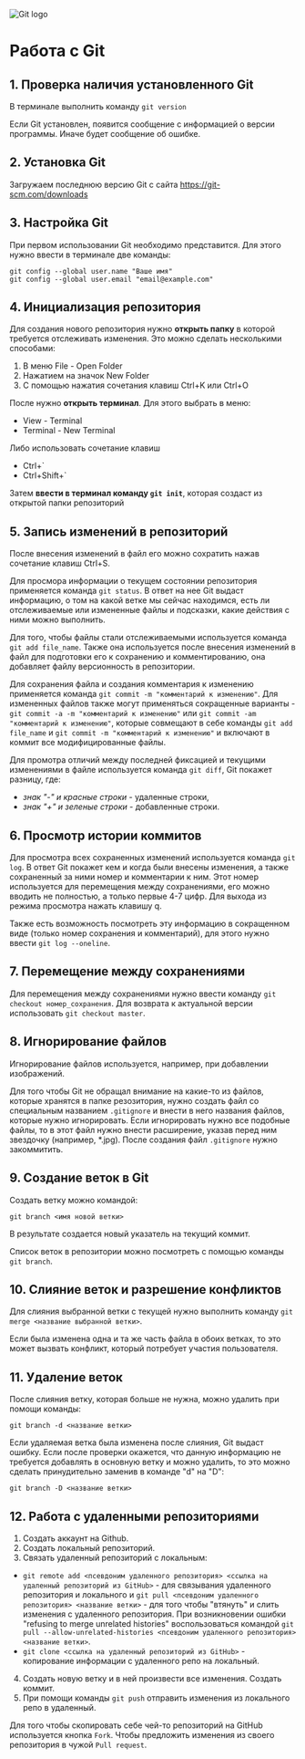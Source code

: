 ![Git logo](1_QoR3rxWIbnf5wmF_IuAHqQ.png)

# Рaбота с Git

## 1. Проверка наличия установленного Git

В терминале выполнить команду `git version`

Если Git установлен, появится сообщение с информацией о версии программы. Иначе будет сообщение об ошибке.

## 2. Установка Git

Загружаем последнюю версию Git с сайта https://git-scm.com/downloads

## 3. Настройка Git

При первом использовании Git необходимо представится. Для этого нужно ввести в терминале две команды:
```
git config --global user.name "Ваше имя"
git config --global user.email "email@example.com"
```

## 4. Инициализация репозитория

Для создания нового репозитория нужно **открыть папку** в которой требуется отслеживать изменения. Это можно сделать несколькими способами:
1. В меню File - Open Folder
2. Нажатием на значок New Folder
3. С помощью нажатия сочетания клавиш Ctrl+K или Ctrl+O

После нужно **открыть терминал**. Для этого выбрать в меню:
* View - Terminal
* Terminal - New Terminal

Либо использовать сочетание клавиш 
+ Ctrl+` 
+ Ctrl+Shift+`

Затем **ввести в терминал команду `git init`**, которая создаст из открытой папки репозиторий

## 5. Запись изменений в репозиторий

После внесения изменений в файл его можно сохратить нажав сочетание клавиш Ctrl+S.

Для просмора информации о текущем состоянии репозитория применяется команда `git status`. В ответ на нее Git выдаст информацию, о том на какой ветке мы сейчас находимся, есть ли отслеживаемые или измененные файлы и подсказки, какие действия с ними можно выполнить.

Для того, чтобы файлы стали отслеживаемыми используется команда `git add file_name`. Также она используется после внесения изменений в файл для подготовки его к сохранению и комментированию, она добавляет файлу версионность в репозитории.

Для сохранения файла и создания комментария к изменению применяется команда `git commit -m "комментарий к изменению"`. Для измененных файлов также могут применяться сокращенные варианты - `git commit -a -m "комментарий к изменению"` или `git commit -am "комментарий к изменению"`, которые совмещают в себе команды `git add file_name` и `git commit -m "комментарий к изменению"` и включают в коммит все модифицированные файлы.

Для промотра отличий между последней фиксацией и текущими изменениями в файле используется команда `git diff`, Git покажет разницу, где:

- *знак "-" и красные строки* - удаленные строки,
- *знак "+" и зеленые строки* - добавленные строки.

## 6. Просмотр истории коммитов

Для просмотра всех сохраненных изменений используется команда `git log`. В ответ Git покажет кем и когда были внесены изменения, а также сохраненный за ними номер и комментарии к ним. Этот номер используется для перемещения между сохранениями, его можно вводить не полностью, а только первые 4-7 цифр. Для выхода из режима просмотра нажать клавишу q.

Также есть возможность посмотреть эту информацию в сокращенном виде (только номер сохранения и комментарий), для этого нужно ввести `git log --oneline`.

## 7. Перемещение между сохранениями

Для перемещения между сохранениями нужно ввести команду `git checkout номер_сохранения`. Для возврата к актуальной версии использовать `git checkout master`.

## 8. Игнорирование файлов

Игнорирование файлов используется, например, при добавлении изображений.

Для того чтобы Git не обращал внимание на какие-то из файлов, которые хранятся в папке резозитория, нужно создать файл со специальным названием `.gitignore` и внести в него названия файлов, которые нужно игнорировать. Если игнорировать нужно все подобные файлы, то в этот файл нужно внести расширение, указав перед ним звездочку (например, *.jpg). После создания файл `.gitignore` нужно закоммитить.

## 9. Создание веток в Git

Создать ветку можно командой: 
```
git branch <имя новой ветки>
```
В результате создается новый указатель на текущий коммит.

Список веток в репозитории можно посмотреть с помощью команды `git branch`.

## 10. Слияние веток и разрешение конфликтов

Для слияния выбранной ветки с текущей нужно выполнить команду `git merge <название выбранной ветки>`.

Если была изменена одна и та же часть файла в обоих ветках, то это может вызвать конфликт, который потребует участия пользователя.

## 11. Удаление веток

После слияния ветку, которая больше не нужна, можно удалить при помощи команды:
```
git branch -d <название ветки>
```
Если удаляемая ветка была изменена после слияния, Git выдаст ошибку. Если после проверки окажется, что данную информацию не требуется добавлять в основную ветку и можно удалить, то это можно сделать принудительно заменив в команде "d" на "D":
```
git branch -D <название ветки>
```
## 12. Работа с удаленными репозиториями

1. Создать аккаунт на Github.
2. Создать локальный репозиторий.
3. Связать удаленный репозиторий с локальным:
* `git remote add <псевдоним удаленного репозитория> <ссылка на удаленный репозиторий из GitHub>` - для связывания удаленного репозитория и локального и `git pull <псевдоним удаленного репозитория> <название ветки>` - для того чтобы "втянуть" и слить изменения с удаленного репозитория. При возникновении ошибки "refusing to merge unrelated histories" воспользоваться командой `git pull --allow-unrelated-histories <псевдоним удаленного репозитория> <название ветки>`.
* `git clone <ссылка на удаленный репозиторий из GitHub>` - копирование информации с удаленного репо на локальный.
4. Создать новую ветку и в ней произвести все изменения. Создать коммит.
5. При помощи команды `git push` отправить изменения из локального репо в удаленный.

Для того чтобы скопировать себе чей-то репозиторий на GitHub используется кнопка `Fork`. Чтобы предложить изменения из своего репозитория в чужой `Pull request`.
